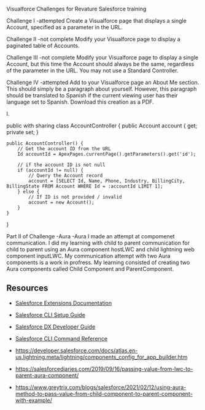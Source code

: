 Visualforce Challenges for Revature Salesforce training

Challenge I -attempted
Create a Visualforce page that displays a single Account, specified as a parameter in the URL.

Challenge II -not complete
Modify your Visualforce page to display a paginated table of Accounts.

Challenge III -not complete
Modify your Visualforce page to display a single Account, but this time the Account should always be the same, regardless of the parameter in the URL. You may not use a Standard Controller.

Challenge IV -attempted
Add to your Visualforce page an About Me section. This should simply be a paragraph about yourself. However, this paragraph should be translated to Spanish if the current viewing user has their language set to Spanish. Download this creation as a PDF.


I.

public with sharing class AccountController {
    public Account account { get; private set; }

    public AccountController() {
        // Get the account ID from the URL
        Id accountId = ApexPages.currentPage().getParameters().get('id');

        // if the account ID is not null
        if (accountId != null) {
            // Query the Account record
            account = [SELECT Id, Name, Phone, Industry, BillingCity, BillingState FROM Account WHERE Id = :accountId LIMIT 1];
        } else {
            // If ID is not provided / invalid
            account = new Account();
        }
    }
}

Part II of Challenge -Aura
-Aura I made an attempt at compomenet communication.  I did my learning with child to parent communication for child to parent using an Aura component hostLWC and child lightning web component inputLWC.  My communication attempt with two Aura components is a work in profress.  My learning consisted of creating two Aura components called Child Component and ParentComponent.

## Resources

- [Salesforce Extensions Documentation](https://developer.salesforce.com/tools/vscode/)
- [Salesforce CLI Setup Guide](https://developer.salesforce.com/docs/atlas.en-us.sfdx_setup.meta/sfdx_setup/sfdx_setup_intro.htm)
- [Salesforce DX Developer Guide](https://developer.salesforce.com/docs/atlas.en-us.sfdx_dev.meta/sfdx_dev/sfdx_dev_intro.htm)
- [Salesforce CLI Command Reference](https://developer.salesforce.com/docs/atlas.en-us.sfdx_cli_reference.meta/sfdx_cli_reference/cli_reference.htm)

- https://developer.salesforce.com/docs/atlas.en-us.lightning.meta/lightning/components_config_for_app_builder.htm

- https://salesforcediaries.com/2019/09/16/passing-value-from-lwc-to-parent-aura-component/

- https://www.greytrix.com/blogs/salesforce/2021/02/12/using-aura-method-to-pass-value-from-child-component-to-parent-component-with-example/
